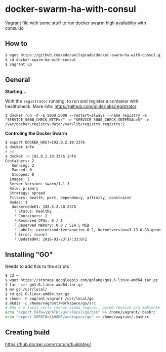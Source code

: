 # docker-swarm-ha-with-consul

Vagrant file with some stuff to run docker swarm high availabilty with consul.io

## How to

```bash
$ wget https://github.com/ederavilaprado/docker-swarm-ha-with-consul.git
$ cd docker-swarm-ha-with-consul
$ vagrant up
```

## General

**Starting...**

With the `registrator` running, to run and register a container with healthcheck.
More info: https://github.com/gliderlabs/registrator
```
$ docker run -d -p 5000:5000 --restart=always --name registry -e "SERVICE_5000_CHECK_HTTP=/" -e "SERVICE_5000_CHECK_INTERVAL=5" -v /var/docker-registry-data:/var/lib/registry registry:2
```


**Controling the Docker Swarm**
```bash
$ export DOCKER_HOST=192.0.2.10:3376
$ docker info
# ou
$ docker -H 192.0.2.10:3376 info
Containers: 2
   Running: 2
   Paused: 0
   Stopped: 0
  Images: 3
  Server Version: swarm/1.1.3
  Role: primary
  Strategy: spread
  Filters: health, port, dependency, affinity, constraint
  Nodes: 1
   dockernode01: 192.0.2.30:2375
    └ Status: Healthy
    └ Containers: 2
    └ Reserved CPUs: 0 / 1
    └ Reserved Memory: 0 B / 514.5 MiB
    └ Labels: executiondriver=native-0.2, kernelversion=3.13.0-83-generic, operatingsystem=Ubuntu 14.04.4 LTS, storagedriver=devicemapper
    └ Error: (none)
    └ UpdatedAt: 2016-03-23T17:33:07Z
```

## Installing "GO"

Needs to add this to the scripts

```bash
$ cd ~
$ wget https://storage.googleapis.com/golang/go1.6.linux-amd64.tar.gz
$ tar -xvf go1.6.linux-amd64.tar.gz
$ mv go /usr/local/
$ rm go1.6.linux-amd64.tar.gz
$ chown -R vagrant:vagrant /usr/local/go
$ mkdir -p /home/vagrant/workspace/go/src
# Não é o local certo (menos ainda seguro), porem resolve pra ambiente dev
echo "export PATH=\$PATH:/usr/local/go/bin" >> /home/vagrant/.bashrc
echo "export GOPATH=\$HOME/workspace/go" >> /home/vagrant/.bashrc
```

## Creating build

https://hub.docker.com/r/tutum/buildstep/






